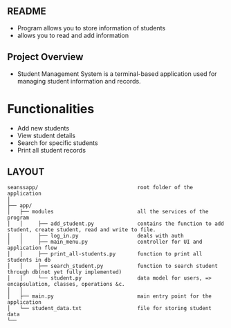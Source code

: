 ## README
- Program allows you to store information of students
- allows you to read and add information

## Project Overview
- Student Management System is a terminal-based application used for managing student information and records.

# Functionalities
- Add new students
- View student details
- Search for specific students
- Print all student records

## LAYOUT
```
seanssapp/                                root folder of the application
│
├── app/
│   ├── modules                           all the services of the program
│   │     ├── add_student.py              contains the function to add student, create student, read and write to file.
│   │     ├── log_in.py                   deals with auth
│   │     ├── main_menu.py                controller for UI and application flow
│   │     ├── print_all-students.py       function to print all students in db
│   │     ├── search_student.py           function to search student through db(not yet fully implemented)
│   │     └── student.py                  data model for users, => encapsulation, classes, operations &c.
│   │ 
│   ├── main.py                           main entry point for the application
│   └── student_data.txt                  file for storing student data
└── 
```